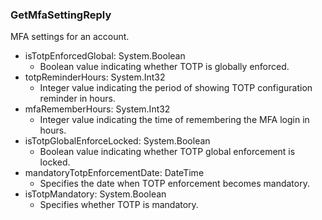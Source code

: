 ### GetMfaSettingReply
MFA settings for an account.

- isTotpEnforcedGlobal: System.Boolean
  - Boolean value indicating whether TOTP is globally enforced.
- totpReminderHours: System.Int32
  - Integer value indicating the period of showing TOTP configuration reminder in hours.
- mfaRememberHours: System.Int32
  - Integer value indicating the time of remembering the MFA login in hours.
- isTotpGlobalEnforceLocked: System.Boolean
  - Boolean value indicating whether TOTP global enforcement is locked.
- mandatoryTotpEnforcementDate: DateTime
  - Specifies the date when TOTP enforcement becomes mandatory.
- isTotpMandatory: System.Boolean
  - Specifies whether TOTP is mandatory.
